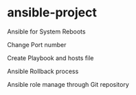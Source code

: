# ansible-project

Ansible for System Reboots

Change Port number

Create Playbook and hosts file

Ansible Rollback process

Ansible role manage through Git repository


